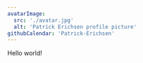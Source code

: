 ```yaml
---
avatarImage:
  src: './avatar.jpg'
  alt: 'Patrick Erichsen profile picture'
githubCalendar: 'Patrick-Erichsen'
---
```


Hello world!
